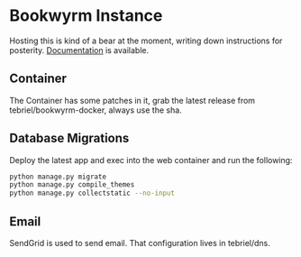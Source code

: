 # Bookwyrm Instance

Hosting this is kind of a bear at the moment, writing down instructions for posterity. [Documentation](https://docs.joinbookwyrm.com/) is available.

## Container

The Container has some patches in it, grab the latest release from tebriel/bookwyrm-docker, always use the sha.

## Database Migrations

Deploy the latest app and exec into the web container and run the following:

```sh
python manage.py migrate
python manage.py compile_themes
python manage.py collectstatic --no-input
```

## Email

SendGrid is used to send email. That configuration lives in tebriel/dns.

